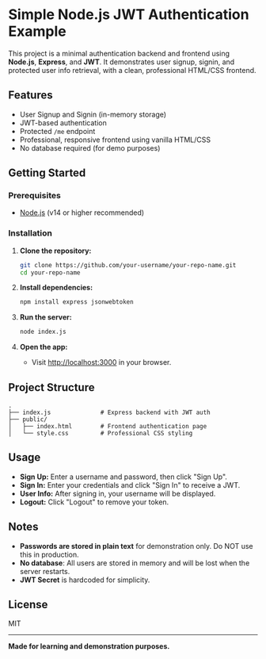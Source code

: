 # Simple Node.js JWT Authentication Example

This project is a minimal authentication backend and frontend using **Node.js**, **Express**, and **JWT**. It demonstrates user signup, signin, and protected user info retrieval, with a clean, professional HTML/CSS frontend.

## Features

- User Signup and Signin (in-memory storage)
- JWT-based authentication
- Protected `/me` endpoint
- Professional, responsive frontend using vanilla HTML/CSS
- No database required (for demo purposes)

## Getting Started

### Prerequisites

- [Node.js](https://nodejs.org/) (v14 or higher recommended)

### Installation

1. **Clone the repository:**
   ```bash
   git clone https://github.com/your-username/your-repo-name.git
   cd your-repo-name
   ```

2. **Install dependencies:**
   ```bash
   npm install express jsonwebtoken
   ```

3. **Run the server:**
   ```bash
   node index.js
   ```

4. **Open the app:**
   - Visit [http://localhost:3000](http://localhost:3000) in your browser.

## Project Structure

```
.
├── index.js              # Express backend with JWT auth
├── public/
│   ├── index.html        # Frontend authentication page
│   └── style.css         # Professional CSS styling
```

## Usage

- **Sign Up:** Enter a username and password, then click "Sign Up".
- **Sign In:** Enter your credentials and click "Sign In" to receive a JWT.
- **User Info:** After signing in, your username will be displayed.
- **Logout:** Click "Logout" to remove your token.

## Notes

- **Passwords are stored in plain text** for demonstration only. Do NOT use this in production.
- **No database**: All users are stored in memory and will be lost when the server restarts.
- **JWT Secret** is hardcoded for simplicity.

## License

MIT

---

**Made for learning and demonstration purposes.**
